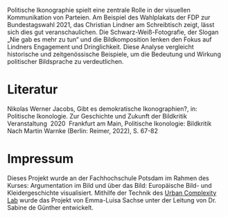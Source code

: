 Politische Ikonographie spielt eine zentrale Rolle in der visuellen Kommunikation von Parteien. Am Beispiel des Wahlplakats der FDP zur Bundestagswahl 2021, das Christian Lindner am Schreibtisch zeigt, lässt sich dies gut veranschaulichen. Die Schwarz-Weiß-Fotografie, der Slogan „Nie gab es mehr zu tun“ und die Bildkomposition lenken den Fokus auf Lindners Engagement und Dringlichkeit. Diese Analyse vergleicht historische und zeitgenössische Beispiele, um die Bedeutung und Wirkung politischer Bildsprache zu verdeutlichen.

# Literatur

Nikolas Werner Jacobs, Gibt es demokratische Ikonographien?, in: Politische Ikonologie. Zur Geschichte und Zukunft der Bildkritik  Veranstaltung  2020  Frankfurt am Main, Politische Ikonologie: Bildkritik Nach Martin Warnke (Berlin: Reimer, 2022), S. 67-82

# Impressum

Dieses Projekt wurde an der Fachhochschule Potsdam im Rahmen des Kurses: Argumentation im Bild und über das Bild: Europäische Bild- und Kleidergeschichte visualisiert. Mithilfe der Technik des [Urban Complexity Lab](https://uclab.fh-potsdam.de/) wurde das Projekt von Emma-Luisa Sachse unter der Leitung von Dr. Sabine de Günther entwickelt.